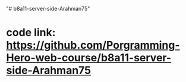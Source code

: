 "# b8a11-server-side-Arahman75" 
# code link: https://github.com/Porgramming-Hero-web-course/b8a11-server-side-Arahman75